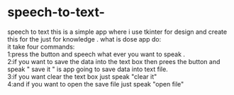 # speech-to-text-
speech to text this is a simple  app where i use tkinter for design  and create this for the just for knowledge .
what is dose app do:<br>
it take four commands:<br>
1:press the button and speech what ever you want to speak  .<br>
2:if you want to save the data into the text box then prees the button and speak " save it " is app going to save data into text file.<br>
3:if you want clear the text box just speak "clear it"<br>
4:and if you want to open the save file just speak "open file"<br>
 
